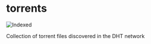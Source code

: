 torrents 
========
![Indexed](https://img.shields.io/badge/indexed-76860-blue)

Collection of torrent files discovered in the DHT network

